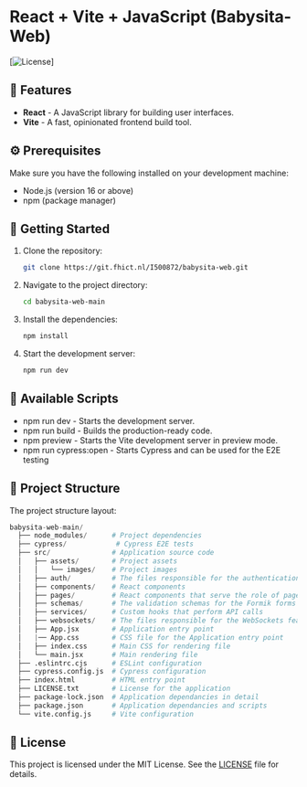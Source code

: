 # React + Vite + JavaScript (Babysita-Web)

[![License](https://img.shields.io/badge/license-MIT-blue.svg)]

## 🎉 Features

- **React** - A JavaScript library for building user interfaces.
- **Vite** - A fast, opinionated frontend build tool.

## ⚙️ Prerequisites

Make sure you have the following installed on your development machine:

- Node.js (version 16 or above)
- npm (package manager)

## 🚀 Getting Started

1. Clone the repository:

   ```bash
   git clone https://git.fhict.nl/I500872/babysita-web.git
   ```

2. Navigate to the project directory:

   ```bash
   cd babysita-web-main
   ```

3. Install the dependencies:

   ```bash
   npm install
   ```

4. Start the development server:

   ```bash
   npm run dev
   ```

## 📜 Available Scripts

- npm run dev - Starts the development server.
- npm run build - Builds the production-ready code.
- npm preview - Starts the Vite development server in preview mode.
- npm run cypress:open - Starts Cypress and can be used for the E2E testing

## 📂 Project Structure

The project structure layout:

```python
babysita-web-main/
  ├── node_modules/      # Project dependencies
  ├── cypress/            # Cypress E2E tests
  ├── src/               # Application source code
  │   ├── assets/        # Project assets
  │   │   └── images/    # Project images
  │   ├── auth/          # The files responsible for the authentication
  │   ├── components/    # React components
  │   ├── pages/         # React components that serve the role of pages
  │   ├── schemas/       # The validation schemas for the Formik forms
  │   ├── services/      # Custom hooks that perform API calls
  │   ├── websockets/    # The files responsible for the WebSockets feature
  │   ├── App.jsx        # Application entry point
  │   |── App.css        # CSS file for the Application entry point
  │   ├── index.css      # Main CSS for rendering file
  │   └── main.jsx       # Main rendering file
  ├── .eslintrc.cjs      # ESLint configuration
  ├── cypress.config.js  # Cypress configuration
  ├── index.html         # HTML entry point
  ├── LICENSE.txt        # License for the application
  ├── package-lock.json  # Application dependancies in detail
  ├── package.json       # Application dependancies and scripts
  └── vite.config.js     # Vite configuration
```

## 📄 License

This project is licensed under the MIT License. See the [LICENSE](https://choosealicense.com/licenses/mit/) file for details.
